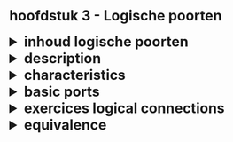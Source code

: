 <style>
  summary, h1 {
    font-size: 25px;
    font-weight: bold
  }
  img { 
    zoom: 0.7;
    margin: 0 auto
  }

  u {
    font-size: 20px
  }

  .exam-question {
    color: red;
    font-weight: bold; 
  }

  .container {
      display: flex;
      flex-direction: column;
      justify-content: center;
      align-items: center;
      background: white
  }
</style>

# hoofdstuk 3 - Logische poorten

<details>
  <summary>inhoud logische poorten</summary>

    - description
    - characteristics
    - basic ports
    - logical connections
    - exercices on logical connections
    - equivalence
</details>

<details>
  <summary>description</summary>

- def. digital electronic switch working according to **boolean logic**
- elemental building blocks for computers
- build from electronical components (transistors / diods / weerstanden) (one port contains around 1-10 transistors)
- mostly grouped into **integrated circuits**

</details>

<details>
  <summary>characteristics</summary>

- mostly multiple ins one out
- signals can only be 1 at 3.5 volt or 0 at 0.5 volt
- possible input combinations is always $2^#inputs$

</details>

<details>
  <summary>basic ports</summary>

- NOT
- AND
- OR
- NAND
- NOR
- XOR

<div class="container"><img src="https://media.cheggcdn.com/study/a0f/a0f4027a-e18a-4775-bc58-1b3ac33db9fa/527712-3-4ICRQ1.png"></div>

<u>**tri-state-buffer**</u>

<div class="container"><img src="https://upload.wikimedia.org/wikipedia/commons/thumb/c/c0/Tristate_buffer.svg/320px-Tristate_buffer.svg.png"></div>

> a tri state buffer has an input A and a control input B. the controlinput B controls whether the input A is passed to the output
> or not. if the contorl input is a a HI-z signal is passed which disconnects the output from the circuit

state options :

- all are decoupled
  - no signal on conductor
  - output is undetermined
- one buffer coupled
  
  - signal of that buffer passed to conductor
- - one buffer coupled with same signal
  * that signal gets passed to the conductor
- - one buffer coupled with different signal
  * **short circuit**

</details>

<details>
  <summary>exercices logical connections</summary>

| a   | b   | c   | (not a) = d | b nand a = e | c xor e = m' | c and e = m |
| --- | --- | --- | ----------- | ------------ | ------------ | ----------- |
| t   | t   | t   | f           | f            | t            | f           |
| t   | t   | f   | f           | f            | f            | f           |
| t   | f   | t   | f           | t            | f            | t           |
| t   | f   | f   | f           | t            | t            | f           |
| f   | t   | t   | t           | t            | f            | t           |
| f   | t   | f   | t           | t            | t            | f           |
| f   | f   | t   | t           | t            | f            | t           |
| f   | f   | f   | t           | t            | t            | f           |

| a   | b   | (b xor a) = d | b and a = e | d or e = m |
| --- | --- | ------------- | ----------- | ---------- |
| t   | t   | f             | t           | t          |
| t   | f   | t             | f           | t          |
| f   | t   | t             | f           | t          |
| f   | f   | f             | f           | f          |

| a   | b   | c   | not(b xor a) = d | b and c = e | d and b = m | b or e = m |
| --- | --- | --- | ---------------- | ----------- | ----------- | ---------- |
| t   | t   | t   | t                | t           | t           | t          |
| t   | t   | f   | t                | f           | t           | t          |
| t   | f   | t   | f                | f           | f           | f          |
| t   | f   | f   | f                | f           | f           | f          |
| f   | t   | t   | f                | t           | f           | t          |
| f   | t   | f   | f                | f           | f           | t          |
| f   | f   | t   | t                | f           | f           | f          |
| f   | f   | f   | t                | f           | f           | f          |

| a   | b   | c   | a and b and c = d | a or b or c = e | d xor e = m |
| --- | --- | --- | ----------------- | --------------- | ----------- |
| t   | t   | t   | t                 | t               | f           |
| t   | t   | f   | f                 | t               | t           |
| t   | f   | t   | f                 | t               | t           |
| t   | f   | f   | f                 | t               | t           |
| f   | t   | t   | f                 | t               | t           |
| f   | t   | f   | f                 | t               | t           |
| f   | f   | t   | f                 | t               | t           |
| f   | f   | f   | f                 | f               | f           |

| a   | b   | c   | a nand b = d | c or d = m |
| --- | --- | --- | ------------ | ---------- |
| t   | t   | t   | f            | t          |
| t   | t   | f   | f            | f          |
| t   | f   | t   | t            | t          |
| t   | f   | f   | t            | t          |
| f   | t   | t   | t            | t          |
| f   | t   | f   | t            | t          |
| f   | f   | t   | t            | t          |
| f   | f   | f   | t            | t          |

| a   | b   | c   | d   | c and d = x | c xor d = z | x buff by a = y | z buff by b = w | m   |
| --- | --- | --- | --- | ----------- | ----------- | --------------- | --------------- | --- |
| t   | t   | t   | t   | T           | F           | T               | F               | x   |
| t   | t   | t   | f   | F           | T           | F               | T               | x   |
| t   | t   | f   | t   | F           | T           | F               | T               | x   |
| t   | t   | f   | f   | F           | F           | F               | F               | F   |
| t   | f   | t   | t   | T           | F           | T               | hi-z            | T   |
| t   | f   | t   | f   | F           | T           | F               | hi-z            | F   |
| t   | f   | f   | t   | F           | T           | F               | hi-z            | F   |
| t   | f   | f   | f   | F           | F           | F               | hi-z            | F   |
| f   | t   | t   | t   | T           | F           | hi-z            | F               | F   |
| f   | t   | t   | f   | F           | T           | hi-z            | T               | T   |
| f   | t   | f   | t   | F           | T           | hi-z            | T               | T   |
| f   | t   | f   | f   | F           | F           | hi-z            | F               | F   |
| f   | f   | t   | t   | T           | F           | hi-z            | hi-z            | -   |
| f   | f   | t   | f   | F           | T           | hi-z            | hi-z            | -   |
| f   | f   | f   | f   | F           | F           | hi-z            | hi-z            | -   |

| a   | b   | c   | a and b = d | a xor b = e | b or c = f | d buff by a = g | f buff by e =h | m   |
| --- | --- | --- | ----------- | ----------- | ---------- | --------------- | -------------- | --- |
| 1   | 1   | 1   | 1           | 0           | 1          | 1               | 1              | 1   |
| 1   | 1   | 0   | 1           | 0           | 1          | 1               | 1              | 1   |
| 1   | 0   | 1   | 0           | 1           | 1          | 0               | 1              | x   |
| 1   | 0   | 0   | 0           | 1           | 0          | 0               | 0              | 0   |
| 0   | 1   | 1   | 0           | 1           | 1          | hi-z            | 1              | 1   |
| 0   | 1   | 0   | 0           | 1           | 1          | hi-z            | 1              | 1   |
| 0   | 0   | 1   | 0           | 0           | 1          | hi-z            | hi-z           | -   |
| 0   | 0   | 0   | 0           | 0           | 0          | hi-z            | hi-z           | -   |

</details>

<details>
  <summary>equivalence</summary>

def. two logical gates are equivalent if their outputs are the same given a certain input

</details>
